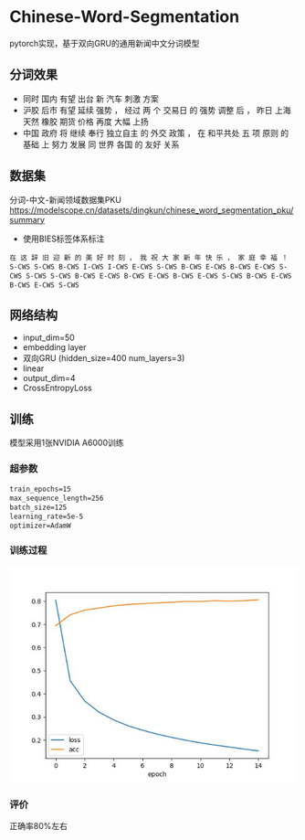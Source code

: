 # Chinese-Word-Segmentation
pytorch实现，基于双向GRU的通用新闻中文分词模型

## 分词效果
- 同时 国内 有望 出台 新 汽车 刺激 方案 
- 沪胶 后市 有望 延续 强势 ， 经过 两 个 交易日 的 强势 调整 后 ， 昨日 上海 天然 橡胶 期货 价格 再度 大幅 上扬 
- 中国 政府 将 继续 奉行 独立自主 的 外交 政策 ， 在 和平共处 五 项 原则 的 基础 上 努力 发展 同 世界 各国 的 友好 关系

## 数据集
分词-中文-新闻领域数据集PKU
https://modelscope.cn/datasets/dingkun/chinese_word_segmentation_pku/summary
- 使用BIES标签体系标注
```
在 这 辞 旧 迎 新 的 美 好 时 刻 ， 我 祝 大 家 新 年 快 乐 ， 家 庭 幸 福 ！
S-CWS S-CWS B-CWS I-CWS I-CWS E-CWS S-CWS B-CWS E-CWS B-CWS E-CWS S-CWS S-CWS S-CWS B-CWS E-CWS B-CWS E-CWS B-CWS E-CWS S-CWS B-CWS E-CWS B-CWS E-CWS S-CWS
```

## 网络结构
- input_dim=50
- embedding layer
- 双向GRU (hidden_size=400 num_layers=3)
- linear
- output_dim=4
- CrossEntropyLoss


## 训练
模型采用1张NVIDIA A6000训练
### 超参数
```
train_epochs=15
max_sequence_length=256
batch_size=125
learning_rate=5e-5
optimizer=AdamW
```
### 训练过程
<img src="train.jpg">

### 评价
正确率80%左右
